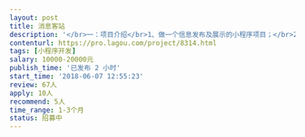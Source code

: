 ```yaml
---                
layout: post       
title: 消息客站           
description: '</br>一：项目介绍</br>1、做一个信息发布及展示的小程序项目；</br>2、所有用户都可以在小程序平台里面发布信息，图片+文字的形式；</br>3、发布信息的时候需要付红包费用，那么所有阅读的人都可以拿到红包，直到红包发完为止；</br>4、用户个人中心会有我的钱包，可以提现，提现收取20%的手续费作为平台的运营成本费用，这是平台的盈利点；</br>5、信息平台为一级分类，有位置定位，推荐奖励，微信提现到个人银行卡或微信钱包</br></br>二功能：</br>；1、分享领红包，发红包，带定位、有收藏、评论、直接联系拨打电话，带标签 ，个人主页</br>'     
contenturl: https://pro.lagou.com/project/8314.html      
tags: [小程序开发]            
salary: 10000-20000元          
publish_time: '已发布 2 小时'         
start_time: '2018-06-07 12:55:23'           
review: 67人                   
apply: 10人                   
recommend: 5人                   
time_range: 1-3个月              
status: 招募中                  
---                 
```

